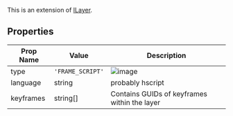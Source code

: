 This is an extension of [ILayer](/Documentation/Interfaces/ILayer.md). 

## Properties

| Prop Name | Value | Description |
| --------------------- | ------ | ------------------- |
| type | `'FRAME_SCRIPT'` |  ![image](https://github.com/user-attachments/assets/315354c2-6337-443c-866a-630c733c2627) |
| language | string | probably hscript |
| keyframes | string[] | Contains GUIDs of keyframes within the layer |

